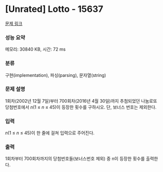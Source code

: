 # [Unrated] Lotto - 15637 

[문제 링크](https://www.acmicpc.net/problem/15637) 

### 성능 요약

메모리: 30840 KB, 시간: 72 ms

### 분류

구현(implementation), 파싱(parsing), 문자열(string)

### 문제 설명

<p>1회차(2002년 12월 7일)부터 700회차(2016년 4월 30일)까지 추첨되었던 나눔로또 당첨번호에서 <em>n</em>(1 ≤ <em>n</em> ≤ 45)이 등장한 횟수를 구하시오. 단, 보너스 번호는 제외한다.</p>

### 입력 

 <p><em>n</em>(1 ≤ <em>n</em> ≤ 45)이 한 줄에 걸쳐 입력으로 주어진다.</p>

### 출력 

 <p>1회차부터 700회차까지의 당첨번호들(보너스번호 제외) 중 n이 등장한 횟수를 출력한다.</p>

